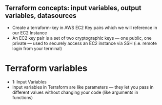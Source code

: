 ## Terraform concepts: input variables, output variables, datasources 

- Create a terraform-key in AWS EC2 Key pairs which we will reference in our EC2 Instance
- An EC2 key pair is a set of two cryptographic keys — one public, one private — used to securely access an EC2 instance via SSH (i.e. remote login from your terminal)

# Terraform variables 
- 1: Input Variables 
- Input variables in Terraform are like parameters — they let you pass in different values without changing your code (like arguments in functions)